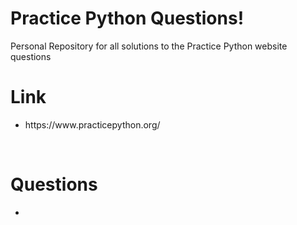 # Practice Python Questions!
Personal Repository for all solutions to the Practice Python website questions 
<h1> Link </h1> 

<ul>
<li> https://www.practicepython.org/ </li> 
</ul>
<br>

<h1> Questions </h1>

<ul>

<li> <p> <a href='https://www.practicepython.org/exercise/2014/01/29/01-character-input.html'> </p>